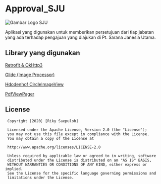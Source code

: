 # Approval_SJU

![Gambar Logo SJU](https://direktori.datapolis.id/wp-content/uploads/2018/08/Sarana-Janesia-Utama-300x194.png)

Aplikasi yang digunakan untuk memberikan persetujuan dari tiap jabatan yang ada terhadap pengajuan yang diajukan di Pt. Sarana Janesia Utama.

## Library yang digunakan
[Retrofit & OkHttp3](https://github.com/square/retrofit)

[Glide (Image Processor)](https://github.com/bumptech/glide)

[Hdodenhof CircleImageView](https://github.com/hdodenhof/CircleImageView)

[PdfViewPager](https://github.com/voghDev/PdfViewPager)

## License

     Copyright [2020] [Riky Saepuloh]

     Licensed under the Apache License, Version 2.0 (the "License");
     you may not use this file except in compliance with the License.
     You may obtain a copy of the License at

     http://www.apache.org/licenses/LICENSE-2.0

     Unless required by applicable law or agreed to in writing, software
     distributed under the License is distributed on an "AS IS" BASIS,
     WITHOUT WARRANTIES OR CONDITIONS OF ANY KIND, either express or implied.
     See the License for the specific language governing permissions and
     limitations under the License.
